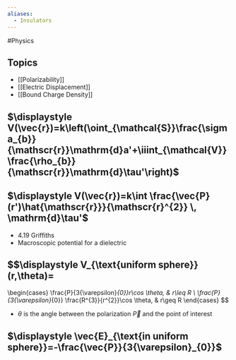 ```yaml
---
aliases:
  - Insulators
---
```

#Physics 
## Topics
* [[Polarizability]]
* [[Electric Displacement]]
* [[Bound Charge Density]]
## $\displaystyle V(\vec{r})=k\left(\oint_{\mathcal{S}}\frac{\sigma_{b}}{\mathscr{r}}\mathrm{d}a'+\iiint_{\mathcal{V}} \frac{\rho_{b}}{\mathscr{r}}\mathrm{d}\tau'\right)$
## $\displaystyle V(\vec{r})=k\int \frac{\vec{P}(r')\hat{\mathscr{r}}}{\mathscr{r}^{2}} \, \mathrm{d}\tau'$
* 4.19 Griffiths
* Macroscopic potential for a dielectric
## $$\displaystyle V_{\text{uniform sphere}}(r,\theta)=
\begin{cases}
\frac{P}{3{\varepsilon}_{0}}r\cos \theta, & r\leq R \\
\frac{P}{3{\varepsilon}_{0}} \frac{R^{3}}{r^{2}}\cos \theta, & r\geq R
\end{cases}
$$
* $\displaystyle \theta$ is the angle between the polarization $\displaystyle \vec{P}$ and the point of interest
## $\displaystyle \vec{E}_{\text{in uniform sphere}}=-\frac{\vec{P}}{3{\varepsilon}_{0}}$
